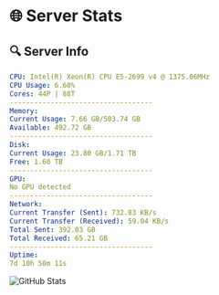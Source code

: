 # 🌐 Server Stats
## 🔍 Server Info
```yaml
CPU: Intel(R) Xeon(R) CPU E5-2699 v4 @ 1375.06MHz
CPU Usage: 6.60%
Cores: 44P | 88T
-----------------------------------
Memory:
Current Usage: 7.66 GB/503.74 GB
Available: 492.72 GB
-----------------------------------
Disk:
Current Usage: 23.80 GB/1.71 TB
Free: 1.60 TB
-----------------------------------
GPU:
No GPU detected
-----------------------------------
Network:
Current Transfer (Sent): 732.83 KB/s
Current Transfer (Received): 59.04 KB/s
Total Sent: 392.03 GB
Total Received: 65.21 GB
-----------------------------------
Uptime:
7d 10h 50m 11s
```
![GitHub Stats](https://img.shields.io/badge/Updated-2025-04-27_03:58:59-blue)